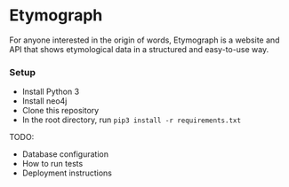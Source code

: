 # Etymograph #

For anyone interested in the origin of words, Etymograph is a website and API that shows etymological data in a structured and easy-to-use way.

### Setup ###

* Install Python 3
* Install neo4j
* Clone this repository
* In the root directory, run ```pip3 install -r requirements.txt```

TODO:
* Database configuration
* How to run tests
* Deployment instructions